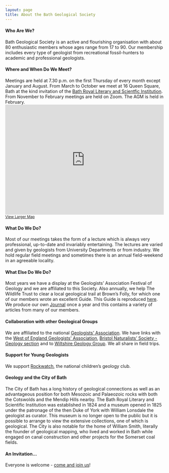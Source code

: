 ```yaml
---
layout: page
title: About the Bath Geological Society
---
```


<h4>Who Are We?</h4>
Bath Geological Society is an active and flourishing organisation with about 80 enthusiastic members whose ages range from 17 to 90. Our membership includes every type of geologist from recreational fossil-hunters to academic and professional geologists.

<h4>Where and When Do We Meet?</h4>
Meetings are held at 7.30 p.m. on the first Thursday of every month except January and August. From March to October we meet at 16 Queen Square, Bath at the kind invitation of the <a target="_blank" href="https://www.brlsi.org/">Bath Royal Literary and Scientfic Institution</a>. From November to February meetings are held on Zoom. The AGM is held in February.
<div class="event-map">
<iframe style="pointer-events: none;" width="100%" height="350" frameborder="0" scrolling="no" marginheight="0" marginwidth="0" src="https://www.openstreetmap.org/export/embed.html?bbox=-2.3732936382293706%2C51.380365933529596%2C-2.355376482009888%2C51.386157931236696&amp;layer=mapnik&amp;marker=51.38326537198559%2C-2.364335060119629"></iframe><br><small><a href="https://www.openstreetmap.org/?mlat=51.38327&amp;mlon=-2.36434#map=17/51.38326/-2.36434">View Larger Map</a></small>
</div>

<h4>What Do We Do?</h4>
Most of our meetings takes the form of a lecture which is always very professional, up-to-date and invariably entertaining. The lectures are varied and given by geologists from University Departments or from industry. We hold regular field meetings and sometimes there is an annual field-weekend in an agreeable locality.

<h4>What Else Do We Do?</h4>
Most years we have a display at the Geologists’ Association Festival of Geology and we are affiliated to this Society. Also annually, we help The Wildlife Trust to clear a local geological trail at Brown’s Folly, for which one of our members wrote an excellent Guide. This Guide is reproduced <a href="https://www.brownsfolly.org.uk/">here</a>. We produce our own <a href="/journal/">Journal</a> once a year and this contains a variety of articles from many of our members.

<h4>Collaboration with other Geological Groups</h4>
We are affiliated to the national <a target="_blank" href="https://geologistsassociation.org.uk/">Geologists’ Association</a>. We have links with the <a target="_blank" href="https://www.wega.org.uk/">West of England Geologists' Association</a>, <a target="_blank" href="http://bristolnats.org.uk/geology/">Bristol Naturalists’ Society - Geology section</a> and to <a target="_blank" href="https://www.wiltshiregeologygroup.org.uk/">Wiltshire Geology Group</a>. We all share in field trips.

<h4>Support for Young Geologists</h4>
We support <a target="_blank" href="https://www.rockwatch.org.uk/">Rockwatch</a>, the national children’s geology club.

<h4>Geology and the City of Bath</h4>
The City of Bath has a long history of geological connections as well as an advantageous position for both Mesozoic and Palaeozoic rocks with both the Cotswolds and the Mendip Hills nearby. The Bath Royal Literary and Scientific Institution was established in 1824 and a museum opened in 1825 under the patronage of the then Duke of York with William Lonsdale the geologist as curator. This museum is no longer open to the public but it is possible to arrange to view the extensive collections, one of which is geological. The City is also notable for the home of William Smith, literally the founder of geological mapping, who lived and worked in Bath while engaged on canal construction and other projects for the Somerset coal fields.

<h4>An Invitation...</h4>
Everyone is welcome - <a href="/membership.html">come and join us</a>!